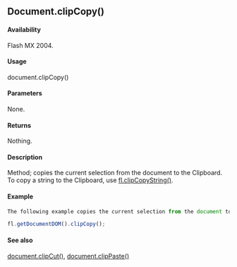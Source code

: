 ## Document.clipCopy()

#### Availability

Flash MX 2004.

#### Usage

document.clipCopy()

#### Parameters

None.

#### Returns

Nothing.

#### Description

Method; copies the current selection from the document to the Clipboard. To copy a string to the Clipboard, use [fl.clipCopyString()](../flash_object_(fl)/fl6.md).

#### Example

```javascript
The following example copies the current selection from the document to the Clipboard:

fl.getDocumentDOM().clipCopy();

```

#### See also

[document.clipCut()](../Document_object/docume31.md), [document.clipPaste()](../Document_object/docume32.md)

<span id="document.clipCut()" class="anchor"></span>
